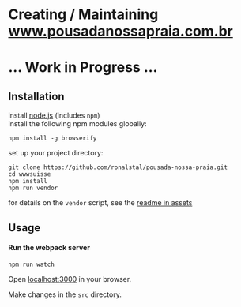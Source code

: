 # Creating / Maintaining www.pousadanossapraia.com.br

# ... Work in Progress ...  


## Installation

install [node.js](https://nodejs.org/en/download/current/) (includes `npm`)  
install the following npm modules globally:  
```
npm install -g browserify
```
set up your project directory:
```
git clone https://github.com/ronalstal/pousada-nossa-praia.git
cd wwwsuisse
npm install
npm run vendor
```
for details on the `vendor` script, see the [readme in assets](./assets/README.md)

## Usage

#### Run the webpack server

```
npm run watch
```

Open [localhost:3000](http://localhost:3000/) in your browser.  

Make changes in the `src` directory.
